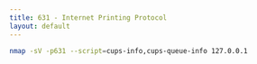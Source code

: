 ```yaml
---
title: 631 - Internet Printing Protocol
layout: default
---
```


```bash
nmap -sV -p631 --script=cups-info,cups-queue-info 127.0.0.1
```